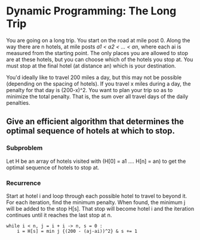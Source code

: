 # Dynamic Programming: The Long Trip

You are going on a long trip. You start on the road at mile post 0. Along the way there are n hotels, at mile posts *a1 < a2 < ... < an*, where each ai is measured from the starting point. The only places you are allowed to stop are at these hotels, but you can choose which of the hotels you stop at. You must stop at the final hotel (at distance an) which is your destination. 

You'd ideally like to travel 200 miles a day, but this may not be possible (depending on the spacing of hotels). If you travel x miles during a day, the penalty for that day is (200-x)^2. You want to plan your trip so as to minimize the total penalty. That is, the sum over all travel days of the daily penalties.

## Give an efficient algorithm that determines the optimal sequence of  hotels at which to stop.

### Subproblem
Let H be an array of hotels visited with (H[0] = a1 .... H[n] = an) to get the optimal sequence of hotels to stop at. 

### Recurrence
Start at hotel i and loop through each possible hotel to travel to beyond it. For each iteration, find the minimum penalty. When found, the minimum j will be added to the stop H[s]. That stop will become hotel i and the iteration continues until it reaches the last stop at n. 

``` 
while i < n, j = i + i -> n, s = 0 :
    i = H[s] = min j {(200 - (aj-ai))^2} & s += 1 
```